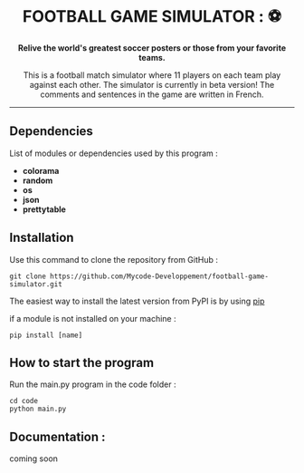<div align="center">

# FOOTBALL GAME SIMULATOR : ⚽

**Relive the world's greatest soccer posters or those from your favorite teams.**

This is a football match simulator where 11 players on each team play against each other. The simulator is currently in beta version! The comments and sentences in the game are written in French.

</div>

***

## Dependencies

List of modules or dependencies used by this program :

- **colorama**
- **random**
- **os**
- **json**
- **prettytable**

## Installation

Use this command to clone the repository from GitHub : 
    
    git clone https://github.com/Mycode-Developpement/football-game-simulator.git

The easiest way to install the latest version from PyPI is by using [pip](https://pip.pypa.io/)

if a module is not installed on your machine :

    pip install [name]

## How to start the program

Run the main.py program in the code folder :

    cd code
    python main.py

## Documentation :

coming soon



